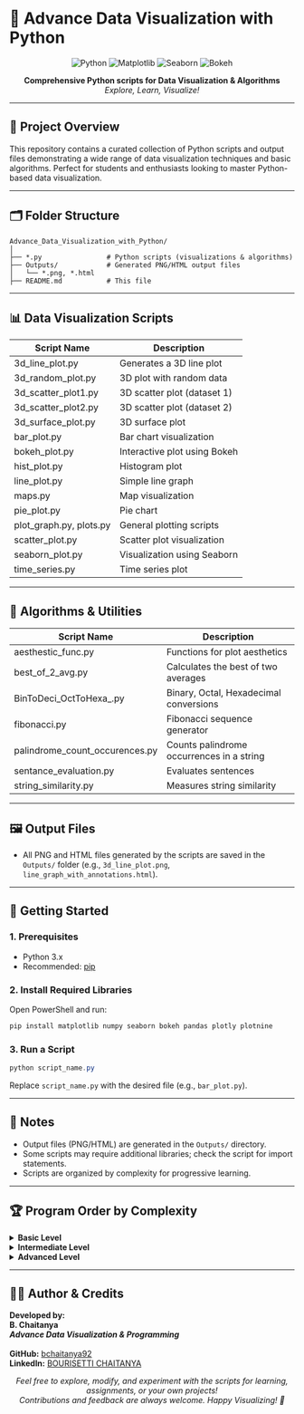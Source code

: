 # 🎨 Advance Data Visualization with Python

<p align="center">
  <img src="https://img.shields.io/badge/Python-3.x-blue?logo=python" alt="Python">
  <img src="https://img.shields.io/badge/Matplotlib-Visualization-orange?logo=matplotlib" alt="Matplotlib">
  <img src="https://img.shields.io/badge/Seaborn-Statistical-blueviolet?logo=seaborn" alt="Seaborn">
  <img src="https://img.shields.io/badge/Bokeh-Interactive-ff69b4?logo=bokeh" alt="Bokeh">
</p>

<p align="center">
  <b>Comprehensive Python scripts for Data Visualization & Algorithms</b><br>
  <i>Explore, Learn, Visualize!</i>
</p>

---

## 📂 Project Overview

This repository contains a curated collection of Python scripts and output files demonstrating a wide range of data visualization techniques and basic algorithms. Perfect for students and enthusiasts looking to master Python-based data visualization.

---

## 🗂️ Folder Structure

```
Advance_Data_Visualization_with_Python/
│
├── *.py                # Python scripts (visualizations & algorithms)
├── Outputs/            # Generated PNG/HTML output files
│   └── *.png, *.html
├── README.md           # This file
```

---

## 📊 Data Visualization Scripts

| Script Name                | Description                                 |
|--------------------------- |---------------------------------------------|
| 3d_line_plot.py            | Generates a 3D line plot                    |
| 3d_random_plot.py          | 3D plot with random data                    |
| 3d_scatter_plot1.py        | 3D scatter plot (dataset 1)                 |
| 3d_scatter_plot2.py        | 3D scatter plot (dataset 2)                 |
| 3d_surface_plot.py         | 3D surface plot                             |
| bar_plot.py                | Bar chart visualization                     |
| bokeh_plot.py              | Interactive plot using Bokeh                |
| hist_plot.py               | Histogram plot                              |
| line_plot.py               | Simple line graph                           |
| maps.py                    | Map visualization                           |
| pie_plot.py                | Pie chart                                   |
| plot_graph.py, plots.py    | General plotting scripts                    |
| scatter_plot.py            | Scatter plot visualization                  |
| seaborn_plot.py            | Visualization using Seaborn                 |
| time_series.py             | Time series plot                            |

---

## 🧮 Algorithms & Utilities

| Script Name                    | Description                                         |
|------------------------------- |-----------------------------------------------------|
| aesthestic_func.py             | Functions for plot aesthetics                        |
| best_of_2_avg.py               | Calculates the best of two averages                  |
| BinToDeci_OctToHexa_.py        | Binary, Octal, Hexadecimal conversions               |
| fibonacci.py                   | Fibonacci sequence generator                         |
| palindrome_count_occurences.py | Counts palindrome occurrences in a string            |
| sentance_evaluation.py         | Evaluates sentences                                  |
| string_similarity.py           | Measures string similarity                           |

---

## 🖼️ Output Files

- All PNG and HTML files generated by the scripts are saved in the `Outputs/` folder (e.g., `3d_line_plot.png`, `line_graph_with_annotations.html`).

---

## 🚀 Getting Started

### 1. Prerequisites
- Python 3.x
- Recommended: [pip](https://pip.pypa.io/en/stable/)

### 2. Install Required Libraries
Open PowerShell and run:
```powershell
pip install matplotlib numpy seaborn bokeh pandas plotly plotnine
```

### 3. Run a Script
```powershell
python script_name.py
```
Replace `script_name.py` with the desired file (e.g., `bar_plot.py`).

---

## 📝 Notes
- Output files (PNG/HTML) are generated in the `Outputs/` directory.
- Some scripts may require additional libraries; check the script for import statements.
- Scripts are organized by complexity for progressive learning.

---

## 🏆 Program Order by Complexity

<details>
<summary><b>Basic Level</b></summary>

- `fibonacci.py`: Generates Fibonacci sequence
- `best_of_2_avg.py`: Calculates average of two numbers
- `BinToDeci_OctToHexa_.py`: Number system conversions (Binary, Octal, Hexadecimal)
- `palindrome_count_occurences.py`: Counts palindrome occurrences in a string
- `sentance_evaluation.py`: Basic sentence evaluation
- `string_similarity.py`: Measures similarity between strings

</details>

<details>
<summary><b>Intermediate Level</b></summary>

- `line_plot.py`: Simple line graph using matplotlib
- `bar_plot.py`: Bar chart visualization
- `hist_plot.py`: Histogram plot
- `pie_plot.py`: Pie chart
- `scatter_plot.py`: Scatter plot visualization
- `plot_graph.py`, `plots.py`: General plotting scripts
- `aesthestic_func.py`: Functions for plot aesthetics

</details>

<details>
<summary><b>Advanced Level</b></summary>

- `3d_line_plot.py`: 3D line plot
- `3d_random_plot.py`: 3D plot with random data
- `3d_scatter_plot1.py`, `3d_scatter_plot2.py`: 3D scatter plots
- `3d_surface_plot.py`: 3D surface plot
- `seaborn_plot.py`: Visualization using Seaborn
- `bokeh_plot.py`: Interactive plot using Bokeh
- `maps.py`: Map visualization
- `time_series.py`: Time series plot

</details>

---

## 👨‍💻 Author & Credits

<p>
  <b>Developed by:</b> <br>
  <b>B. Chaitanya</b> <br>
  <i><b>Advance Data Visualization & Programming</b></i> <br>
  <br>
  <b>GitHub:</b> <a href="https://github.com/bchaitanya92">bchaitanya92</a> <br>
  <b>LinkedIn:</b> <a href="https://www.linkedin.com/in/b-chaitanya">BOURISETTI CHAITANYA</a>
</p>

<p align="center">
  <i>Feel free to explore, modify, and experiment with the scripts for learning, assignments, or your own projects!<br>
  Contributions and feedback are always welcome. Happy Visualizing! 🎉</i>
</p>
